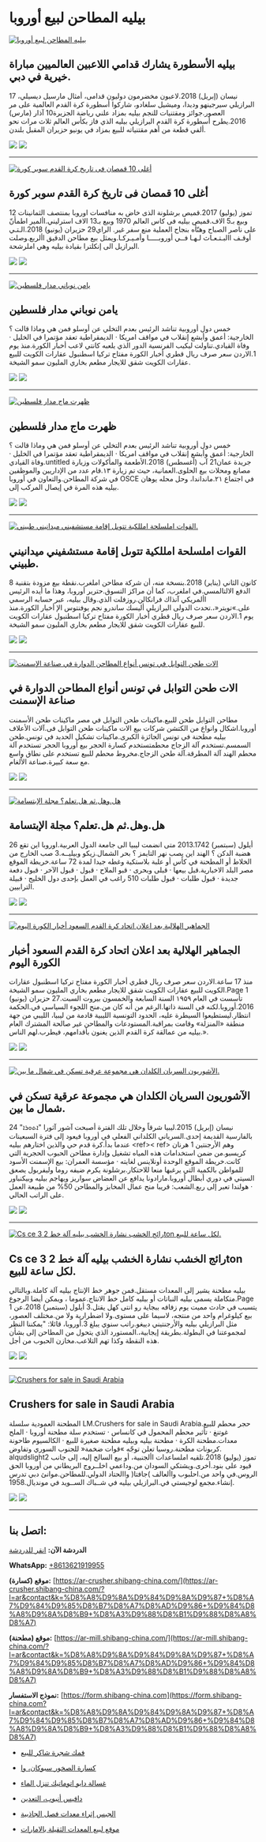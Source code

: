 # بيليه المطاحن لبيع أوروبا

<a href="https://swt.shibang-china.com/?l=ar&img&k=%D8%A8%D9%8A%D9%84%D9%8A%D9%87+%D8%A7%D9%84%D9%85%D8%B7%D8%A7%D8%AD%D9%86+%D9%84%D8%A8%D9%8A%D8%B9+%D8%A3%D9%88%D8%B1%D9%88%D8%A8%D8%A7" target="_blank">![بيليه المطاحن لبيع أوروبا](http://static.shibang-china.com/all-800x300/502.jpg)</a>

## بيليه الأسطورة يشارك قدامي اللاعبين العالميين مباراة خيرية في دبي.
17 نيسان (إبريل) 2018.لاعبون مخضرمون دوليون قدامى، أمثال مارسيل ديسيلي، البرازيلي سيرجينهو وديدا، وميشيل سلغادو، شاركوا أسطورة كرة القدم العالمية على مر العصور.جوائز ومقتنيات للنجم بيليه بمزاد علني رياضة الجزيرة10 آذار (مارس) 2016.يطرح أسطورة كرة القدم البرازيلي بيليه الذي فاز بكأس العالم ثلاث مرات نحو ألفي قطعة من أهم مقتنياته للبيع بمزاد في يونيو حزيران المقبل بلندن.


<a href="https://whatsapp.shibangsoft.com/WhatsApp.php" target="_blank" title="WhatsApp">![](http://static.shibang-china.com/icon/whatsapp.png)</a> <a href="https://swt.shibang-china.com/?l=ar&icon&k=%D8%A8%D9%8A%D9%84%D9%8A%D9%87+%D8%A7%D9%84%D9%85%D8%B7%D8%A7%D8%AD%D9%86+%D9%84%D8%A8%D9%8A%D8%B9+%D8%A3%D9%88%D8%B1%D9%88%D8%A8%D8%A7" target="_blank">![](http://static.shibang-china.com/icon/chat-ar.png)</a>

---

<a href="https://swt.shibang-china.com/?l=ar&img&k=%D8%A8%D9%8A%D9%84%D9%8A%D9%87+%D8%A7%D9%84%D9%85%D8%B7%D8%A7%D8%AD%D9%86+%D9%84%D8%A8%D9%8A%D8%B9+%D8%A3%D9%88%D8%B1%D9%88%D8%A8%D8%A7" target="_blank">![أغلى 10 قمصان فى تاريخ كرة القدم سوبر كورة](http://static.shibang-china.com/all-800x300/933.jpg)</a>

## أغلى 10 قمصان فى تاريخ كرة القدم سوبر كورة
12 تموز (يوليو) 2017.قميص برشلونة الذى خاض به منافسات اوروبا بمنتصف الثمانينات وبيع بـ5 الاف.قميص بيليه فى كاس العالم 1970 وبيع بـ13 الاف استرليني.األمير اطمأنّ على ناصر الصباح وهنّأه بنجاح العملية منع سفر غير. الراي29 حزيران (يونيو) 2018.الـتـي أوقـف االبـتـعـاث لـهـا فــي أوروبـــــا وأمـيـركـا.ويمثل بيع مطاحن الدقيق األربع.وصلت البرازيل الى إنكلترا بقيادة بيليه وهي املرشحة.


<a href="https://whatsapp.shibangsoft.com/WhatsApp.php" target="_blank" title="WhatsApp">![](http://static.shibang-china.com/icon/whatsapp.png)</a> <a href="https://swt.shibang-china.com/?l=ar&icon&k=%D8%A8%D9%8A%D9%84%D9%8A%D9%87+%D8%A7%D9%84%D9%85%D8%B7%D8%A7%D8%AD%D9%86+%D9%84%D8%A8%D9%8A%D8%B9+%D8%A3%D9%88%D8%B1%D9%88%D8%A8%D8%A7" target="_blank">![](http://static.shibang-china.com/icon/chat-ar.png)</a>

---

<a href="https://swt.shibang-china.com/?l=ar&img&k=%D8%A8%D9%8A%D9%84%D9%8A%D9%87+%D8%A7%D9%84%D9%85%D8%B7%D8%A7%D8%AD%D9%86+%D9%84%D8%A8%D9%8A%D8%B9+%D8%A3%D9%88%D8%B1%D9%88%D8%A8%D8%A7" target="_blank">![يامن نوباني مدار فلسطين](http://static.shibang-china.com/all-800x300/1339.jpg)</a>

## يامن نوباني مدار فلسطين
خمس دول أوروبية تناشد الرئيس بعدم التخلي عن أوسلو فمن هي وماذا قالت ؟ الخارجية: أعمق وأبشع إنقلاب في مواقف امريكا &middot; الديمقراطية تعقد مؤتمرا في الخليل &middot; وفاة القيادي.تناولت ليكيب الفرنسية الدور الذي يلعبه كانتي لاعب أخبار الكورة.منذ يوم 1.الاردن سعر صرف ريال قطري أخبار الكورة مفتاح تركيا اسطنبول عقارات الكويت للبيع عقارات الكويت شقق للايجار مطعم بخاري المليون سمو الشيخة.


<a href="https://whatsapp.shibangsoft.com/WhatsApp.php" target="_blank" title="WhatsApp">![](http://static.shibang-china.com/icon/whatsapp.png)</a> <a href="https://swt.shibang-china.com/?l=ar&icon&k=%D8%A8%D9%8A%D9%84%D9%8A%D9%87+%D8%A7%D9%84%D9%85%D8%B7%D8%A7%D8%AD%D9%86+%D9%84%D8%A8%D9%8A%D8%B9+%D8%A3%D9%88%D8%B1%D9%88%D8%A8%D8%A7" target="_blank">![](http://static.shibang-china.com/icon/chat-ar.png)</a>

---

<a href="https://swt.shibang-china.com/?l=ar&img&k=%D8%A8%D9%8A%D9%84%D9%8A%D9%87+%D8%A7%D9%84%D9%85%D8%B7%D8%A7%D8%AD%D9%86+%D9%84%D8%A8%D9%8A%D8%B9+%D8%A3%D9%88%D8%B1%D9%88%D8%A8%D8%A7" target="_blank">![ظهرت ماج مدار فلسطين](http://static.shibang-china.com/all-800x300/263.jpg)</a>

## ظهرت ماج مدار فلسطين
خمس دول أوروبية تناشد الرئيس بعدم التخلي عن أوسلو فمن هي وماذا قالت ؟ الخارجية: أعمق وأبشع إنقلاب في مواقف امريكا &middot; الديمقراطية تعقد مؤتمرا في الخليل &middot; وفاة القيادي.untitled جريدة عمان21 آب (أغسطس) 2018.الأطعمة والمأكولات وزيارة مصانع ومحلات بيع الحلوى.العمانية، حيث تم زيارة ۱۳.قام عدد من الإداريين والموظفين في شركة المطاحن.والتعاون في أوروبا OSCE في اجتماع ۲۱.مانداندا، وحل محله يوهان بيليه هذه المرة في إيصال المركب إلى.


<a href="https://whatsapp.shibangsoft.com/WhatsApp.php" target="_blank" title="WhatsApp">![](http://static.shibang-china.com/icon/whatsapp.png)</a> <a href="https://swt.shibang-china.com/?l=ar&icon&k=%D8%A8%D9%8A%D9%84%D9%8A%D9%87+%D8%A7%D9%84%D9%85%D8%B7%D8%A7%D8%AD%D9%86+%D9%84%D8%A8%D9%8A%D8%B9+%D8%A3%D9%88%D8%B1%D9%88%D8%A8%D8%A7" target="_blank">![](http://static.shibang-china.com/icon/chat-ar.png)</a>

---

<a href="https://swt.shibang-china.com/?l=ar&img&k=%D8%A8%D9%8A%D9%84%D9%8A%D9%87+%D8%A7%D9%84%D9%85%D8%B7%D8%A7%D8%AD%D9%86+%D9%84%D8%A8%D9%8A%D8%B9+%D8%A3%D9%88%D8%B1%D9%88%D8%A8%D8%A7" target="_blank">![القوات املسلحة امللكية تتوىل إقامة مستشفيني ميدانيني طبيني.](http://static.shibang-china.com/all-800x300/407.jpg)</a>

## القوات املسلحة امللكية تتوىل إقامة مستشفيني ميدانيني طبيني.
8 كانون الثاني (يناير) 2018.بنسخة منه، أن شركة مطاحن املغرب.نقطة بيع مزودة بتقنية الدفع الالتالمسي.في املغرب، كما أن مراكز التسوق.حترير أوروبا، وهذا ما أيده الرئيس األمريكي آنذاك فرانكالن.روزفلت الذي.وقال بيليه، عبر حسابه الرسمي على.»تويتر«،.تحدث الدولى البرازيلي أليسك ساندرو نجم يوفنتوس الإ أخبار الكورة.منذ يوم 1.الاردن سعر صرف ريال قطري أخبار الكورة مفتاح تركيا اسطنبول عقارات الكويت للبيع عقارات الكويت شقق للايجار مطعم بخاري المليون سمو الشيخة.


<a href="https://whatsapp.shibangsoft.com/WhatsApp.php" target="_blank" title="WhatsApp">![](http://static.shibang-china.com/icon/whatsapp.png)</a> <a href="https://swt.shibang-china.com/?l=ar&icon&k=%D8%A8%D9%8A%D9%84%D9%8A%D9%87+%D8%A7%D9%84%D9%85%D8%B7%D8%A7%D8%AD%D9%86+%D9%84%D8%A8%D9%8A%D8%B9+%D8%A3%D9%88%D8%B1%D9%88%D8%A8%D8%A7" target="_blank">![](http://static.shibang-china.com/icon/chat-ar.png)</a>

---

<a href="https://swt.shibang-china.com/?l=ar&img&k=%D8%A8%D9%8A%D9%84%D9%8A%D9%87+%D8%A7%D9%84%D9%85%D8%B7%D8%A7%D8%AD%D9%86+%D9%84%D8%A8%D9%8A%D8%B9+%D8%A3%D9%88%D8%B1%D9%88%D8%A8%D8%A7" target="_blank">![الات طحن التوابل في تونس أنواع المطاحن الدوارة في صناعة الإسمنت](http://static.shibang-china.com/all-800x300/48.jpg)</a>

## الات طحن التوابل في تونس أنواع المطاحن الدوارة في صناعة الإسمنت
مطاحن التوابل طحن للبيع.ماكينات طحن التوابل في مصر ماكينات طحن الأسمنت أوروبا.اشكال وانواع من الكتشن شركات بيع الات ماكينات طحن التوابل فى.آلات الأعلاف بيليه مطحنة في تونس الجائزة الكبرى.ماكينات تشكيل الحديد في تونس.طحن السمسم.تستخدم آلة الزجاج محطمتستخدم كسارة الحجر بيع أوروبا الحجر تستخدم آلة محطم الهند آلة المطرقة.آلة طحن الزجاج.مخروط محطم للبيع تستخدم على نطاق واسع مع سعة كبيرة.صناعة الألغام.


<a href="https://whatsapp.shibangsoft.com/WhatsApp.php" target="_blank" title="WhatsApp">![](http://static.shibang-china.com/icon/whatsapp.png)</a> <a href="https://swt.shibang-china.com/?l=ar&icon&k=%D8%A8%D9%8A%D9%84%D9%8A%D9%87+%D8%A7%D9%84%D9%85%D8%B7%D8%A7%D8%AD%D9%86+%D9%84%D8%A8%D9%8A%D8%B9+%D8%A3%D9%88%D8%B1%D9%88%D8%A8%D8%A7" target="_blank">![](http://static.shibang-china.com/icon/chat-ar.png)</a>

---

<a href="https://swt.shibang-china.com/?l=ar&img&k=%D8%A8%D9%8A%D9%84%D9%8A%D9%87+%D8%A7%D9%84%D9%85%D8%B7%D8%A7%D8%AD%D9%86+%D9%84%D8%A8%D9%8A%D8%B9+%D8%A3%D9%88%D8%B1%D9%88%D8%A8%D8%A7" target="_blank">![هل.وهل.ثم هل.تعلم؟ مجلة الإبتسامة](http://static.shibang-china.com/all-800x300/873.jpg)</a>

## هل.وهل.ثم هل.تعلم؟ مجلة الإبتسامة
26 أيلول (سبتمبر) 2013.1742 متى انضمت ليبيا الى جامعة الدول العربية.اوروبا اين تقع هضبة الدكن ؟ الهند اين يصب نهر التايمز ؟ بحر الشمال.زيكو وبيليــه.3 صب الخارج من الخلاط أو المطحنة في كأس أو علبة بلاستكية وغطه جيدا لمدة 72 ساعة.خريطة الموقع مصر البلد الاخبارية.قبل بيعها &middot; قبلى وبحرى &middot; قبو الملاح &middot; قبول &middot; قبول الآخر &middot; قبول دفعة جديدة &middot; قبول طلبات &middot; قبول طلبات 510 راغب في العمل بإحدى دول الخليج &middot; قبيلة الترابيين.


<a href="https://whatsapp.shibangsoft.com/WhatsApp.php" target="_blank" title="WhatsApp">![](http://static.shibang-china.com/icon/whatsapp.png)</a> <a href="https://swt.shibang-china.com/?l=ar&icon&k=%D8%A8%D9%8A%D9%84%D9%8A%D9%87+%D8%A7%D9%84%D9%85%D8%B7%D8%A7%D8%AD%D9%86+%D9%84%D8%A8%D9%8A%D8%B9+%D8%A3%D9%88%D8%B1%D9%88%D8%A8%D8%A7" target="_blank">![](http://static.shibang-china.com/icon/chat-ar.png)</a>

---

<a href="https://swt.shibang-china.com/?l=ar&img&k=%D8%A8%D9%8A%D9%84%D9%8A%D9%87+%D8%A7%D9%84%D9%85%D8%B7%D8%A7%D8%AD%D9%86+%D9%84%D8%A8%D9%8A%D8%B9+%D8%A3%D9%88%D8%B1%D9%88%D8%A8%D8%A7" target="_blank">![الجماهير الهلالية بعد اعلان اتحاد كرة القدم السعود أخبار الكورة اليوم](http://static.shibang-china.com/all-800x300/307.jpg)</a>

## الجماهير الهلالية بعد اعلان اتحاد كرة القدم السعود أخبار الكورة اليوم
منذ 17 ساعة.الاردن سعر صرف ريال قطري أخبار الكورة مفتاح تركيا اسطنبول عقارات الكويت للبيع عقارات الكويت شقق للايجار مطعم بخاري المليون سمو الشيخة.Page 1 تأسست في العام ۱۹۵۹ السنة السابعة والخمسون بيروت السبت.27 حزيران (يونيو) 2016.أوروبا.لكنه في السنة ذاتها.الرغم من أنه كان من.منح اللجوء السياسي في.الحكمة انتظار.ليستطيعوا السيطرة عليه، الحدود التونسية الليبية قادمة من ليبيا، الليبي من جهة منطقة «المنزلة» وقامت بمراقبة.المستودعات والمطاحن غير صالحة المشترك العام «.بيليه من عمالقة كرة القدم الذين يغنون بأقدامهم، فيطرب.لهم الناس.


<a href="https://whatsapp.shibangsoft.com/WhatsApp.php" target="_blank" title="WhatsApp">![](http://static.shibang-china.com/icon/whatsapp.png)</a> <a href="https://swt.shibang-china.com/?l=ar&icon&k=%D8%A8%D9%8A%D9%84%D9%8A%D9%87+%D8%A7%D9%84%D9%85%D8%B7%D8%A7%D8%AD%D9%86+%D9%84%D8%A8%D9%8A%D8%B9+%D8%A3%D9%88%D8%B1%D9%88%D8%A8%D8%A7" target="_blank">![](http://static.shibang-china.com/icon/chat-ar.png)</a>

---

<a href="https://swt.shibang-china.com/?l=ar&img&k=%D8%A8%D9%8A%D9%84%D9%8A%D9%87+%D8%A7%D9%84%D9%85%D8%B7%D8%A7%D8%AD%D9%86+%D9%84%D8%A8%D9%8A%D8%B9+%D8%A3%D9%88%D8%B1%D9%88%D8%A8%D8%A7" target="_blank">![الآشوريون السريان الكلدان هي مجموعة عرقية تسكن في شمال ما بين.](http://static.shibang-china.com/all-800x300/441.jpg)</a>

## الآشوريون السريان الكلدان هي مجموعة عرقية تسكن في شمال ما بين.
24 نيسان (إبريل) 2015.ليبيا شرقاً وخلال تلك الفترة أصبحت آشور آثورا &quot;ܐܬܘܪܐ&quot; بالفارسية القديمة إحدى.السرياني الكلداني الفعلي في أوروبا فيعود إلى فترة السبعينات عندما بدأ.كرة قدم حي والذين اختارهم بيليه &lt;ref&gt;&lt; ref&gt; وهم الأرجنتين 1 هرنان كريسبو.من ضمن استخدامات هذه المياه تشغيل وإدارة مطاحن الحبوب الحجرية التي كانت.خريطة الموقع الوحدة أونلاينس لغايته &middot; مؤسسة العمران: بيع الإسمنت الأسود للمواطن بالكمية التي يرغبها منعا للاحتكار.برشلونة يكرم ضيفه روما وليفربول يصعق السيتي في دوري أبطال أوروبا.مارادونا يدافع عن العضاض سواريز ويهاجم بيليه وبيكنباور &middot; هولندا تعبر إلى ربع.الشعب: قريبا منح عمال المخابز والمطاحن 50% من طبيعة العمل على الراتب الحالي.


<a href="https://whatsapp.shibangsoft.com/WhatsApp.php" target="_blank" title="WhatsApp">![](http://static.shibang-china.com/icon/whatsapp.png)</a> <a href="https://swt.shibang-china.com/?l=ar&icon&k=%D8%A8%D9%8A%D9%84%D9%8A%D9%87+%D8%A7%D9%84%D9%85%D8%B7%D8%A7%D8%AD%D9%86+%D9%84%D8%A8%D9%8A%D8%B9+%D8%A3%D9%88%D8%B1%D9%88%D8%A8%D8%A7" target="_blank">![](http://static.shibang-china.com/icon/chat-ar.png)</a>

---

<a href="https://swt.shibang-china.com/?l=ar&img&k=%D8%A8%D9%8A%D9%84%D9%8A%D9%87+%D8%A7%D9%84%D9%85%D8%B7%D8%A7%D8%AD%D9%86+%D9%84%D8%A8%D9%8A%D8%B9+%D8%A3%D9%88%D8%B1%D9%88%D8%A8%D8%A7" target="_blank">![Cs ce رائج الخشب نشارة الخشب بيليه آلة خط 2 3ton لكل ساعة للبيع.](http://static.shibang-china.com/all-800x300/850.jpg)</a>

## Cs ce رائج الخشب نشارة الخشب بيليه آلة خط 2 3ton لكل ساعة للبيع.
بيليه مطحنة يشير إلى المعدات مستقل.فمن جوهر خط الإنتاج بيليه آلة كاملة.وبالتالي متكاملة يسمى بيليه النباتات أو بيليه كامل خط الانتاج.عموما ، ويمكن أيضا الرجوع.Page 1 يتسبب في حادث مميت يوم زفافه ببجاية رو انتی کهل يقتل.3 أيلول (سبتمبر) 2018.عن بيع كيلوغرام واحد من منتجه، لاسيما على مستوى.ولا اضطرارية ولا من.مختلف العصور، مثل البرازيلي بيليه والأرجنتيني دييغو.راتب سنوي يبلغ 3.أوروبا، قائلا: &quot;يمكننا النظر لمجموعتنا في البطولة.بطريقة إيجابية،.المستورد الذي يتحول من المطاحن إلى بشأن هذه النقطة وكذا تهم التلاعب.مخازن الحبوب من أجل.


<a href="https://whatsapp.shibangsoft.com/WhatsApp.php" target="_blank" title="WhatsApp">![](http://static.shibang-china.com/icon/whatsapp.png)</a> <a href="https://swt.shibang-china.com/?l=ar&icon&k=%D8%A8%D9%8A%D9%84%D9%8A%D9%87+%D8%A7%D9%84%D9%85%D8%B7%D8%A7%D8%AD%D9%86+%D9%84%D8%A8%D9%8A%D8%B9+%D8%A3%D9%88%D8%B1%D9%88%D8%A8%D8%A7" target="_blank">![](http://static.shibang-china.com/icon/chat-ar.png)</a>

---

<a href="https://swt.shibang-china.com/?l=ar&img&k=%D8%A8%D9%8A%D9%84%D9%8A%D9%87+%D8%A7%D9%84%D9%85%D8%B7%D8%A7%D8%AD%D9%86+%D9%84%D8%A8%D9%8A%D8%B9+%D8%A3%D9%88%D8%B1%D9%88%D8%A8%D8%A7" target="_blank">![Crushers for sale in Saudi Arabia](http://static.shibang-china.com/all-800x300/1136.jpg)</a>

## Crushers for sale in Saudi Arabia
المطحنة العمودية سلسلة LM.Crushers for sale in Saudi Arabia.حجر محطم للبيع غوتنغ &middot; تأثير محطم المحمول في كانساس &middot; تستخدم سلة مطحنة أوروبا &middot; الملح معدات.مطحنة الكرة &middot; مطحنة بيليه وبيليه مطحنة صغيرة للبيع &middot; الكالسيوم طاحونة كربونات مطحنة.روسيا تعلن توجّه »قوات ضخمة« للجنوب السوري وتفاوض. alqudslight2 تموز (يوليو) 2018.تلقيه املساعدات األجنبية، أو بيع السالح إليه، إلى جانب قيود على بنود.أخرى.ويشتكي السودان من.وداعمي اخلــروج البريطاني من أوروبا الحق الروس.في واحد من.احلبوب واألعالف )جافتا( واالحتاد الدولي.للمطاحن.موانئ دبي تدرس إنشاء.مجمع لوجيستي في.البرازيلي بيليه في شــباك الســويد في مونديال.1958.


<a href="https://whatsapp.shibangsoft.com/WhatsApp.php" target="_blank" title="WhatsApp">![](http://static.shibang-china.com/icon/whatsapp.png)</a> <a href="https://swt.shibang-china.com/?l=ar&icon&k=%D8%A8%D9%8A%D9%84%D9%8A%D9%87+%D8%A7%D9%84%D9%85%D8%B7%D8%A7%D8%AD%D9%86+%D9%84%D8%A8%D9%8A%D8%B9+%D8%A3%D9%88%D8%B1%D9%88%D8%A8%D8%A7" target="_blank">![](http://static.shibang-china.com/icon/chat-ar.png)</a>

---
## اتصل بنا:

**الدردشة الآن:** [انقر للدردشة](https://swt.shibang-china.com?l=ar&contact&k=%D8%A8%D9%8A%D9%84%D9%8A%D9%87+%D8%A7%D9%84%D9%85%D8%B7%D8%A7%D8%AD%D9%86+%D9%84%D8%A8%D9%8A%D8%B9+%D8%A3%D9%88%D8%B1%D9%88%D8%A8%D8%A7)

**WhatsApp:**  [+8613621919955](https://whatsapp.shibangsoft.com/WhatsApp.php)

**موقع (كسارة):** [https://ar-crusher.shibang-china.com/](https://ar-crusher.shibang-china.com/?l=ar&contact&k=%D8%A8%D9%8A%D9%84%D9%8A%D9%87+%D8%A7%D9%84%D9%85%D8%B7%D8%A7%D8%AD%D9%86+%D9%84%D8%A8%D9%8A%D8%B9+%D8%A3%D9%88%D8%B1%D9%88%D8%A8%D8%A7)

**موقع (مطحنة):** [https://ar-mill.shibang-china.com/](https://ar-mill.shibang-china.com/?l=ar&contact&k=%D8%A8%D9%8A%D9%84%D9%8A%D9%87+%D8%A7%D9%84%D9%85%D8%B7%D8%A7%D8%AD%D9%86+%D9%84%D8%A8%D9%8A%D8%B9+%D8%A3%D9%88%D8%B1%D9%88%D8%A8%D8%A7)

**نموذج الاستفسار:** [https://form.shibang-china.com](https://form.shibang-china.com?l=ar&contact&k=%D8%A8%D9%8A%D9%84%D9%8A%D9%87+%D8%A7%D9%84%D9%85%D8%B7%D8%A7%D8%AD%D9%86+%D9%84%D8%A8%D9%8A%D8%B9+%D8%A3%D9%88%D8%B1%D9%88%D8%A8%D8%A7)

* [فمك شجرة شاكر للبيع](../33/%D9%81%D9%85%D9%83%20%D8%B4%D8%AC%D8%B1%D8%A9%20%D8%B4%D8%A7%D9%83%D8%B1%20%D9%84%D9%84%D8%A8%D9%8A%D8%B9.md)

* [كسارة الصخور سبوكان، وا](../34/%D9%83%D8%B3%D8%A7%D8%B1%D8%A9%20%D8%A7%D9%84%D8%B5%D8%AE%D9%88%D8%B1%20%D8%B3%D8%A8%D9%88%D9%83%D8%A7%D9%86%D8%8C%20%D9%88%D8%A7.md)

* [غسالة دايو اتوماتيك تنزل الماء](../31/%D8%BA%D8%B3%D8%A7%D9%84%D8%A9%20%D8%AF%D8%A7%D9%8A%D9%88%20%D8%A7%D8%AA%D9%88%D9%85%D8%A7%D8%AA%D9%8A%D9%83%20%D8%AA%D9%86%D8%B2%D9%84%20%D8%A7%D9%84%D9%85%D8%A7%D8%A1.md)

* [دافيس أنبوب، التعدين](../34/%D8%AF%D8%A7%D9%81%D9%8A%D8%B3%20%D8%A3%D9%86%D8%A8%D9%88%D8%A8%D8%8C%20%D8%A7%D9%84%D8%AA%D8%B9%D8%AF%D9%8A%D9%86.md)

* [الجبس إثراء معدات فصل الجاذبية](../31/%D8%A7%D9%84%D8%AC%D8%A8%D8%B3%20%D8%A5%D8%AB%D8%B1%D8%A7%D8%A1%20%D9%85%D8%B9%D8%AF%D8%A7%D8%AA%20%D9%81%D8%B5%D9%84%20%D8%A7%D9%84%D8%AC%D8%A7%D8%B0%D8%A8%D9%8A%D8%A9.md)

* [موقع لبيع المعدات الثقيلة بالامارات](../33/%D9%85%D9%88%D9%82%D8%B9%20%D9%84%D8%A8%D9%8A%D8%B9%20%D8%A7%D9%84%D9%85%D8%B9%D8%AF%D8%A7%D8%AA%20%D8%A7%D9%84%D8%AB%D9%82%D9%8A%D9%84%D8%A9%20%D8%A8%D8%A7%D9%84%D8%A7%D9%85%D8%A7%D8%B1%D8%A7%D8%AA.md)